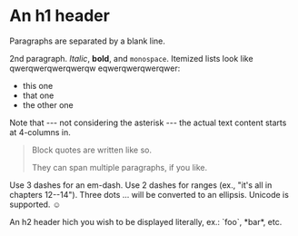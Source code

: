 An h1 header
============

Paragraphs are separated by a blank line.

2nd paragraph. *Italic*, **bold**, and `monospace`. Itemized lists
look like qwerqwerqwerqwerqw eqwerqwerqwerqwer:

  * this one
  * that one
  * the other one

Note that --- not considering the asterisk --- the actual text
content starts at 4-columns in.

> Block quotes are
> written like so.
>
> They can span multiple paragraphs,
> if you like.

Use 3 dashes for an em-dash. Use 2 dashes for ranges (ex., "it's all
in chapters 12--14"). Three dots ... will be converted to an ellipsis.
Unicode is supported. ☺



An h2 header
hich you wish to be displayed literally, ex.: \`foo\`, \*bar\*, etc.
